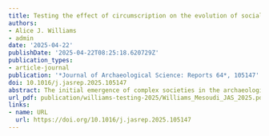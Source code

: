 ```yaml
---
title: Testing the effect of circumscription on the evolution of social complexity in the Valley of Oaxaca, Mexico, using agent-based models
authors:
- Alice J. Williams
- admin
date: '2025-04-22'
publishDate: '2025-04-22T08:25:18.620729Z'
publication_types:
- article-journal
publication: '*Journal of Archaeological Science: Reports 64*, 105147'
doi: 10.1016/j.jasrep.2025.105147
abstract: The initial emergence of complex societies in the archaeological record has often been explained by cultural and environmental conditions. In this paper, we formally test whether the conditions of the highly circumscribed region of the Valley of Oaxaca in highland Mexico could have intensified the formation of social complexity. The Valley of Oaxaca shows some of the earliest evidence for territorial expansion and multiple levels of internal organisation, or social complexity, in Mesoamerica and is considered a classic example of the effects of environmental circumscription. We build on our previous abstract agent-based model (Williams and Mesoudi, 2024) by incorporating real-world archaeological and environmental data from the Valley of Oaxaca to explore social complexity formation and test the impact of factors for which there is little archaeological evidence. The model results suggest that the mountainous surroundings of the valley could have contributed to social complexity formation, if we assume warfare was present throughout the time periods. However, the model also suggests that observed differences in social complexity formation between the three subvalleys of the Valley of Oaxaca were unlikely to be due to differences in circumscribing conditions. The model highlights key forms of archaeological evidence that might confirm or reject the effect of geographical circumscription in the Valley of Oaxaca.
url_pdf: publication/williams-testing-2025/Williams_Mesoudi_JAS_2025.pdf
links:
- name: URL
  url: https://doi.org/10.1016/j.jasrep.2025.105147
---
```

